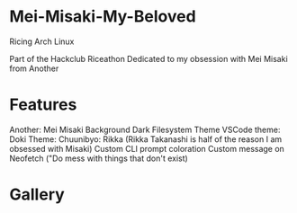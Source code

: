 # Mei-Misaki-My-Beloved
Ricing Arch Linux

Part of the Hackclub Riceathon
Dedicated to my obsession with Mei Misaki from Another

# Features
Another: Mei Misaki Background
Dark Filesystem Theme
VSCode theme: Doki Theme: Chuunibyo: Rikka (Rikka Takanashi is half of the reason I am obsessed with Misaki)
Custom CLI prompt coloration
Custom message on Neofetch ("Do mess with things that don't exist)

# Gallery
